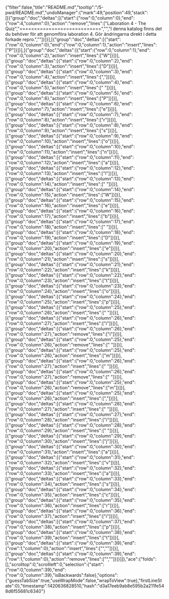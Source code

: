 {"filter":false,"title":"README.md","tooltip":"/5-pwd/README.md","undoManager":{"mark":49,"position":49,"stack":[[{"group":"doc","deltas":[{"start":{"row":0,"column":0},"end":{"row":4,"column":0},"action":"remove","lines":["Laboration 4 - The Quiz","============================","","I denna katalog finns det du behöver för att genomföra laboration 4. Gör ändringarna direkt i detta forkade repro.",""]}]}],[{"group":"doc","deltas":[{"start":{"row":0,"column":0},"end":{"row":0,"column":1},"action":"insert","lines":["P"]}]}],[{"group":"doc","deltas":[{"start":{"row":0,"column":1},"end":{"row":0,"column":2},"action":"insert","lines":["W"]}]}],[{"group":"doc","deltas":[{"start":{"row":0,"column":2},"end":{"row":0,"column":3},"action":"insert","lines":["D"]}]}],[{"group":"doc","deltas":[{"start":{"row":0,"column":3},"end":{"row":0,"column":4},"action":"insert","lines":[","]}]}],[{"group":"doc","deltas":[{"start":{"row":0,"column":4},"end":{"row":0,"column":5},"action":"insert","lines":[" "]}]}],[{"group":"doc","deltas":[{"start":{"row":0,"column":5},"end":{"row":0,"column":6},"action":"insert","lines":["P"]}]}],[{"group":"doc","deltas":[{"start":{"row":0,"column":6},"end":{"row":0,"column":7},"action":"insert","lines":["e"]}]}],[{"group":"doc","deltas":[{"start":{"row":0,"column":7},"end":{"row":0,"column":8},"action":"insert","lines":["r"]}]}],[{"group":"doc","deltas":[{"start":{"row":0,"column":8},"end":{"row":0,"column":9},"action":"insert","lines":["s"]}]}],[{"group":"doc","deltas":[{"start":{"row":0,"column":9},"end":{"row":0,"column":10},"action":"insert","lines":["o"]}]}],[{"group":"doc","deltas":[{"start":{"row":0,"column":10},"end":{"row":0,"column":11},"action":"insert","lines":["n"]}]}],[{"group":"doc","deltas":[{"start":{"row":0,"column":11},"end":{"row":0,"column":12},"action":"insert","lines":["a"]}]}],[{"group":"doc","deltas":[{"start":{"row":0,"column":12},"end":{"row":0,"column":13},"action":"insert","lines":["l"]}]}],[{"group":"doc","deltas":[{"start":{"row":0,"column":13},"end":{"row":0,"column":14},"action":"insert","lines":[" "]}]}],[{"group":"doc","deltas":[{"start":{"row":0,"column":14},"end":{"row":0,"column":15},"action":"insert","lines":["W"]}]}],[{"group":"doc","deltas":[{"start":{"row":0,"column":15},"end":{"row":0,"column":16},"action":"insert","lines":["e"]}]}],[{"group":"doc","deltas":[{"start":{"row":0,"column":16},"end":{"row":0,"column":17},"action":"insert","lines":["b"]}]}],[{"group":"doc","deltas":[{"start":{"row":0,"column":17},"end":{"row":0,"column":18},"action":"insert","lines":[" "]}]}],[{"group":"doc","deltas":[{"start":{"row":0,"column":18},"end":{"row":0,"column":19},"action":"insert","lines":["D"]}]}],[{"group":"doc","deltas":[{"start":{"row":0,"column":19},"end":{"row":0,"column":20},"action":"insert","lines":["e"]}]}],[{"group":"doc","deltas":[{"start":{"row":0,"column":20},"end":{"row":0,"column":21},"action":"insert","lines":["s"]}]}],[{"group":"doc","deltas":[{"start":{"row":0,"column":21},"end":{"row":0,"column":22},"action":"insert","lines":["k"]}]}],[{"group":"doc","deltas":[{"start":{"row":0,"column":22},"end":{"row":0,"column":23},"action":"insert","lines":["t"]}]}],[{"group":"doc","deltas":[{"start":{"row":0,"column":23},"end":{"row":0,"column":24},"action":"insert","lines":["o"]}]}],[{"group":"doc","deltas":[{"start":{"row":0,"column":24},"end":{"row":0,"column":25},"action":"insert","lines":["p"]}]}],[{"group":"doc","deltas":[{"start":{"row":0,"column":25},"end":{"row":0,"column":26},"action":"insert","lines":[" "]}]}],[{"group":"doc","deltas":[{"start":{"row":0,"column":26},"end":{"row":0,"column":27},"action":"insert","lines":["i"]}]}],[{"group":"doc","deltas":[{"start":{"row":0,"column":26},"end":{"row":0,"column":27},"action":"remove","lines":["i"]}]}],[{"group":"doc","deltas":[{"start":{"row":0,"column":25},"end":{"row":0,"column":26},"action":"remove","lines":[" "]}]}],[{"group":"doc","deltas":[{"start":{"row":0,"column":25},"end":{"row":0,"column":26},"action":"insert","lines":["m"]}]}],[{"group":"doc","deltas":[{"start":{"row":0,"column":26},"end":{"row":0,"column":27},"action":"insert","lines":[" "]}]}],[{"group":"doc","deltas":[{"start":{"row":0,"column":26},"end":{"row":0,"column":27},"action":"remove","lines":[" "]}]}],[{"group":"doc","deltas":[{"start":{"row":0,"column":25},"end":{"row":0,"column":26},"action":"remove","lines":["m"]}]}],[{"group":"doc","deltas":[{"start":{"row":0,"column":25},"end":{"row":0,"column":26},"action":"insert","lines":[","]}]}],[{"group":"doc","deltas":[{"start":{"row":0,"column":26},"end":{"row":0,"column":27},"action":"insert","lines":[" "]}]}],[{"group":"doc","deltas":[{"start":{"row":0,"column":27},"end":{"row":0,"column":28},"action":"insert","lines":["i"]}]}],[{"group":"doc","deltas":[{"start":{"row":0,"column":28},"end":{"row":0,"column":29},"action":"insert","lines":[" "]}]}],[{"group":"doc","deltas":[{"start":{"row":0,"column":29},"end":{"row":0,"column":30},"action":"insert","lines":["j"]}]}],[{"group":"doc","deltas":[{"start":{"row":0,"column":30},"end":{"row":0,"column":31},"action":"insert","lines":["a"]}]}],[{"group":"doc","deltas":[{"start":{"row":0,"column":31},"end":{"row":0,"column":32},"action":"insert","lines":["v"]}]}],[{"group":"doc","deltas":[{"start":{"row":0,"column":32},"end":{"row":0,"column":33},"action":"insert","lines":["a"]}]}],[{"group":"doc","deltas":[{"start":{"row":0,"column":33},"end":{"row":0,"column":34},"action":"insert","lines":["s"]}]}],[{"group":"doc","deltas":[{"start":{"row":0,"column":34},"end":{"row":0,"column":35},"action":"insert","lines":["c"]}]}],[{"group":"doc","deltas":[{"start":{"row":0,"column":35},"end":{"row":0,"column":36},"action":"insert","lines":["r"]}]}],[{"group":"doc","deltas":[{"start":{"row":0,"column":36},"end":{"row":0,"column":37},"action":"insert","lines":["i"]}]}],[{"group":"doc","deltas":[{"start":{"row":0,"column":37},"end":{"row":0,"column":38},"action":"insert","lines":["p"]}]}],[{"group":"doc","deltas":[{"start":{"row":0,"column":38},"end":{"row":0,"column":39},"action":"insert","lines":["t"]}]}],[{"group":"doc","deltas":[{"start":{"row":0,"column":39},"end":{"row":1,"column":0},"action":"insert","lines":["",""]}]}],[{"group":"doc","deltas":[{"start":{"row":0,"column":39},"end":{"row":1,"column":0},"action":"remove","lines":["",""]}]}]]},"ace":{"folds":[],"scrolltop":0,"scrollleft":0,"selection":{"start":{"row":0,"column":39},"end":{"row":0,"column":39},"isBackwards":false},"options":{"guessTabSize":true,"useWrapMode":false,"wrapToView":true},"firstLineState":0},"timestamp":1420636828510,"hash":"d3a17eeb9ab8e595b2a211fe548d6f55681c6340"}